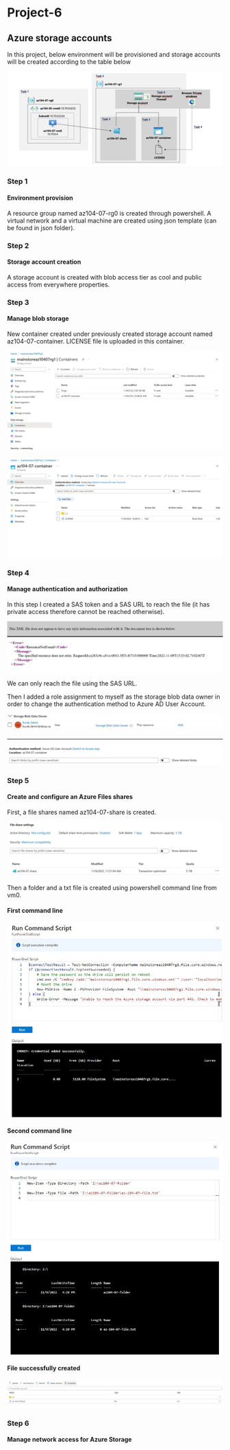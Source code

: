# Project-6
## Azure storage accounts

In this project, below environment will be provisioned and storage accounts will be created according to the table below

![Alt text](/screenshots/Project.png "Main Project")


### Step 1
#### Environment provision 
A resource group named az104-07-rg0 is created through powershell. A virtual network and a virtual machine are created using json template (can be found in json folder).


### Step 2
#### Storage account creation
A storage account is created with blob access tier as cool and public access from everywhere properties.


### Step 3
#### Manage blob storage
New container created under previously created storage account named az104-07-container. LICENSE file is uploaded in this container.

![Alt text](/screenshots/container.jpg "Container")

![Alt text](/screenshots/Licence%20file.jpg "License file")


### Step 4
#### Manage authentication and authorization
In this step I created a SAS token and a SAS URL to reach the file (it has private access therefore cannot be reached otherwise).

![Alt text](/screenshots/error%20message.jpg "Error message")

We can only reach the file using the SAS URL.

Then I added a role assignment to myself as the storage blob data owner in order to change the authentication method to Azure AD User Account.

![Alt text](/screenshots/role%20assignment.jpg "Role")

-------------------------------------------------------------------------------------------------------------

![Alt text](/screenshots/switch%20success.jpg "Success")


### Step 5
#### Create and configure an Azure Files shares
First, a file shares named az104-07-share is created.

![Alt text](/screenshots/fileShare.jpg "Success")

Then a folder and a txt file is created using powershell command line from vm0.

#### First command line
![Alt text](/screenshots/commandLine.jpg "Success")

#### Second command line
![Alt text](/screenshots/commandLine2.jpg "Success")

#### File successfully created
![Alt text](/screenshots/txtFileCreated.jpg "Success")


### Step 6
#### Manage network access for Azure Storage

